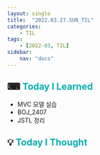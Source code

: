 ```yaml
---
layout: single
title:  "2022.03.27.SUN_TIL"
categories: 
    - TIL
tags: 
    - [2022-03, TIL]
sidebar:
    nav: "docs"
---
```



## ⌨ <a style="color:#00adb5">Today I Learned</a> 
- MVC 모델 실습
- BOJ_2407
- JSTL 정리

## 💡 <a style="color:#00adb5">Today I Thought</a>

